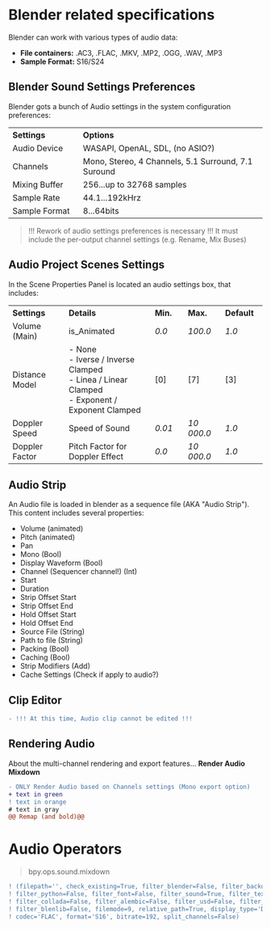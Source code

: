 # Blender related specifications

Blender can work with various types of audio data:
- **File containers:** .AC3, .FLAC, .MKV, .MP2, .OGG, .WAV, .MP3
- **Sample Format:** S16/S24

## Blender Sound Settings Preferences

Blender gots a bunch of Audio settings in the system configuration preferences:

<table>
<tr>
<th align="left", width="200">
Settings
</th>
<th align="left", width="682">
Options
</th>
</tr>
<tr>
<td>
Audio Device
</td>
<td>
WASAPI, OpenAL, SDL, (no ASIO?)
</td>
</tr>
<tr>
<td>
Channels
</td>
<td>
Mono, Stereo, 4 Channels, 5.1 Surround, 7.1 Suround
</td>
</tr>
<tr>
<td>
Mixing Buffer
</td>
<td>
256...up to 32768 samples
</td>
</tr>
<tr>
<td>
Sample Rate
</td>
<td>
44.1...192kHrz
</td>
</tr>
<tr>
<td>
Sample Format
</td>
<td>
8...64bits
</td>
</tr>
</table>

> !!! Rework of audio settings preferences is necessary !!!
> It must include the per-output channel settings (e.g. Rename, Mix Buses)

## Audio Project Scenes Settings

In the Scene Properties Panel is located an audio settings box, that includes:
<table>
<tr>
<th align="left", width="200">
Settings
</th>
<th align="left", width="382">
Details
</th>
<th align="left", width="100">
Min.
</th>
<th align="left", width="100">
Max.
</th>
<th align="left", width="100">
Default
</th>
</tr>
  
<tr>
<td>
Volume (Main)
</td>
<td>
is_Animated
</td>
<td>
<i>0.0</i>
</td>
<td>
<i>100.0</i>
</td>
<td>
<i>1.0</i>
</td>
</tr>
  
<tr>
<td>
Distance Model
</td>
<td>
- None<br>- Iverse / Inverse Clamped<br>- Linea / Linear Clamped<br>- Exponent / Exponent Clamped
</td>
<td>
[0]
</td>
<td>
[7]
</td>
<td>
[3]
</td>
</tr>
  
<tr>
<td>
Doppler Speed
</td>
<td>
Speed of Sound
</td>
<td>
<i>0.01</i>
</td>
<td>
<i>10 000.0</i>
</td>
<td>
<i>1.0</i>
</td>
</tr>
  
<tr>
<td>
Doppler Factor
</td>
<td>
Pitch Factor for Doppler Effect
</td>
<td>
<i>0.0</i>
</td>
<td>
<i>10 000.0</i>
</td>
<td>
<i>1.0</i>
</td>
</tr>

</table>

## Audio Strip

An Audio file is loaded in blender as a sequence file (AKA "Audio Strip"). This content includes several properties:
- Volume (animated)
- Pitch (animated)
- Pan
- Mono (Bool)
- Display Waveform (Bool)
- Channel (Sequencer channel!) (Int)
- Start
- Duration
- Strip Offset Start
- Strip Offset End
- Hold Offset Start
- Hold Offset End
- Source File (String)
- Path to file (String)
- Packing (Bool)
- Caching (Bool)
- Strip Modifiers (Add)
- Cache Settings (Check if apply to audio?)

## Clip Editor

```diff 
- !!! At this time, Audio clip cannot be edited !!!
```

## Rendering Audio

About the multi-channel rendering and export features... **Render Audio Mixdown**

```diff
- ONLY Render Audio based on Channels settings (Mono export option)
+ text in green
! text in orange
# text in gray
@@ Remap (and bold)@@
```

# Audio Operators

> bpy.ops.sound.mixdown
```diff
! (filepath='', check_existing=True, filter_blender=False, filter_backup=False, filter_image=False, filter_movie=False, 
! filter_python=False, filter_font=False, filter_sound=True, filter_text=False, filter_archive=False, filter_btx=False, 
! filter_collada=False, filter_alembic=False, filter_usd=False, filter_obj=False, filter_volume=False, filter_folder=True, 
! filter_blenlib=False, filemode=9, relative_path=True, display_type='DEFAULT', sort_method='', accuracy=1024, container='FLAC', 
! codec='FLAC', format='S16', bitrate=192, split_channels=False)
```

